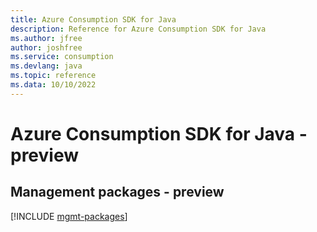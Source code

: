 ```yaml
---
title: Azure Consumption SDK for Java
description: Reference for Azure Consumption SDK for Java
ms.author: jfree
author: joshfree
ms.service: consumption
ms.devlang: java
ms.topic: reference
ms.data: 10/10/2022
---
```

# Azure Consumption SDK for Java - preview

## Management packages - preview
[!INCLUDE [mgmt-packages](consumption-mgmt-index.md)]